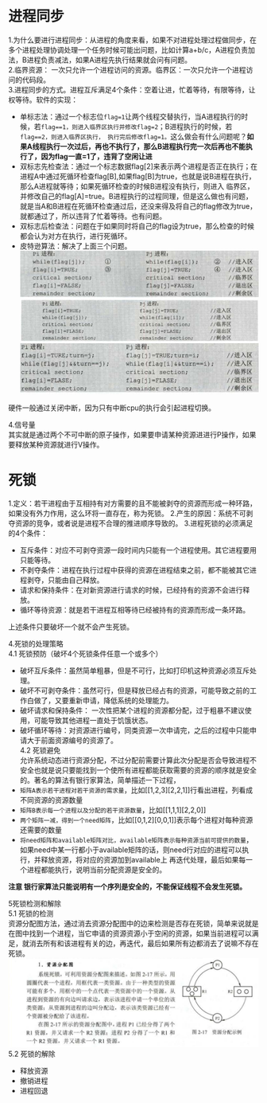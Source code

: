 # 进程同步  
1.为什么要进行进程同步：从进程的角度来看，如果不对进程处理过程做同步，在多个进程处理协调处理一个任务时候可能出问题，比如计算a+b/c，A进程负责加法，B进程负责减法，如果A进程先执行结果就会问有问题。  
2.临界资源： 一次只允许一个进程访问的资源。临界区：一次只允许一个进程访问的代码段。  
3.进程同步的方式。进程互斥满足4个条件：空着让进，忙着等待，有限等待，让权等待。软件的实现：
- 单标志法：通过一个标志位`flag=1`让两个线程交替执行，当A进程执行的时候，若`flag==1，则进入临界区执行并修改flag=2`；B进程执行的时候，若`flag==2，则进入临界区执行，
执行完后修改flag=1。`这么做会有什么问题呢？**如果A线程执行一次过后，再也不执行了，那么B进程执行完一次后再也不能执行了，因为flag一直=1了，违背了空闲让进**
- 双标志先检查法：通过一个标志数据flag[2]来表示两个进程是否正在执行；在进程A中通过死循环检查flag[B],如果flag[B]为true，也就是说B进程在执行，那么A进程就等待；如果死循环检查的时候B进程没有执行，则进入
临界区，并修改自己的flag[A]=true。B进程执行的过程同理，但是这么做也有问题，就是当A和B进程在死循环检查通过后，还没来得及将自己的flag修改为true，就都通过了，所以违背了忙着等待。也有问题。  
- 双标志后检查法：问题在于如果同时将自己的flag设为true，那么检查的时候都会认为对方在执行，进行死循环。  
- 皮特逊算法：解决了上面三个问题。  
![双标志先检查](https://github.com/781303842/Mainstudy/blob/master/ALLIMG/%E5%8F%8C%E6%A0%87%E5%BF%97%E5%85%88%E6%A3%80%E6%9F%A5.png)
![双标志后检查](https://github.com/781303842/Mainstudy/blob/master/ALLIMG/%E5%8F%8C%E6%A0%87%E5%BF%97%E5%90%8E%E6%A3%80%E6%9F%A5.png)
![皮特逊算法](https://github.com/781303842/Mainstudy/blob/master/ALLIMG/%E7%9A%AE%E7%89%B9%E8%8D%AA%E7%AE%97%E6%B3%95.png)  

硬件一般通过关闭中断，因为只有中断cpu的执行会引起进程切换。  

4.信号量  
其实就是通过两个不可中断的原子操作，如果要申请某种资源进进行P操作，如果要释放某种资源就进行V操作。  

# 死锁  
1.定义：若干进程由于互相持有对方需要的且不能被剥夺的资源而形成一种环路，如果没有外力作用，这么环将一直存在，称为死锁。
2.产生的原因：系统不可剥夺资源的竞争，或者说是进程不合理的推进顺序导致的。
3.进程死锁的必须满足的4个条件：
- 互斥条件：对应不可剥夺资源一段时间内只能有一个进程使用。其它进程要用只能等待。
- 不剥夺条件：进程在执行过程中获得的资源在进程结束之前，都不能被其它进程剥夺，只能由自己释放。 
- 请求和保持条件：在对新资源进行请求的时候，已经持有的资源不会进行释放。
- 循环等待资源：就是若干进程互相等待已经被持有的资源而形成一条环路。

上述条件只要破坏一个就不会产生死锁。


4.死锁的处理策略  
4.1 死锁预防（破坏4个死锁条件任意一个或多个）
- 破坏互斥条件：虽然简单粗暴，但是不可行，比如打印机这种资源必须互斥处理。
- 破坏不可剥夺条件：虽然可行，但是释放已经占有的资源，可能导致之前的工作白做了，又要重新申请，降低系统的处理能力。
- 破坏请求和保持条件： 一次性把某个进程的资源都分配，过于粗暴不建议使用，可能导致其他进程一直处于饥饿状态。
- 破坏循环等待：对资源进行编号，同类资源一次申请完，之后的过程中只能申请大于前面资源编号的资源了。  
4.2 死锁避免  
允许系统动态进行资源分配，不过分配前需要计算此次分配是否会导致进程不安全也就是说只要能找到一个使所有进程都能获取需要的资源的顺序就是安全的。著名的算法有银行家算法，简单描述一下过程，
- `矩阵A表示若干进程对若干资源的需求量`，比如[[1,2,3][2,2,1]]行看出进程，列看成不同资源的资源数量
- `矩阵B表示每一个进程以及分配的若干资源数量`，比如[[1,1,1][2,2,0]]
- `两个矩阵一减，得到一个need矩阵`，比如[[0,1,2][0,0,1]]表示每个进程对每种资源还需要的数量
- `将need矩阵和available矩阵对比，available矩阵表示每种资源当前可提供的数量`，如果need中某一行都小于available矩阵的话，则need行对应的进程可以执行，并释放资源，将对应的资源加到available上
再迭代处理，最后如果每一个进程都能执行，说明当前分配资源是安全的。  

**注意 银行家算法只能说明有一个序列是安全的，不能保证线程不会发生死锁。**  

5死锁检测和解除  
5.1 死锁的检测  
资源分配图方法，通过消去资源分配图中的边来检测是否存在死锁，简单来说就是在图中找到一个进程，当它申请的资源资源小于空闲的资源，如果当前进程可以满足，就消去所有和该进程有关的边，再迭代，最后如果所有边都消去了说嘛不存在死锁。
![资源分配图](https://github.com/781303842/Mainstudy/blob/master/ALLIMG/%E8%B5%84%E6%BA%90%E5%88%86%E9%85%8D%E5%9B%BE.png)
5.2 死锁的解除
- 释放资源
- 撤销进程
- 进程回退
